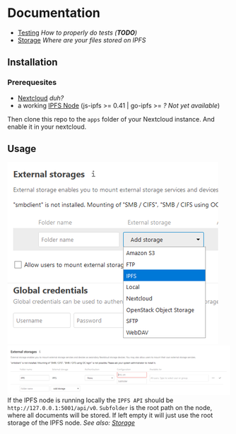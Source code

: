 # Documentation
- [Testing](Testing.md) *How to properly do tests (__TODO__)*
- [Storage](Storage.md) *Where are your files stored on IPFS*

## Installation
### Prerequesites
- [Nextcloud](https://nextcloud.com/) *duh?*
- a working [IPFS Node](https://ipfs.io/#install) (js-ipfs >= 0.41 | go-ipfs >= *? Not yet available*)

Then clone this repo to the `apps` folder of your Nextcloud instance. And enable it in your nextcloud.

## Usage
![Screenshot 1](./img/Screen01.png)
![Screenshot 2](./img/Screen02.png)
If the IPFS node is running locally the `IPFS API` should be `http://127.0.0.1:5001/api/v0`.
`Subfolder` is the root path on the node, where all documents will be stored.
If left empty it will just use the root storage of the IPFS node. *See also: [Storage](Storage.md)*
